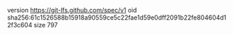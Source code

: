 version https://git-lfs.github.com/spec/v1
oid sha256:61c1526588b15918a90559ce5c22fae1d59e0dff2091b22fe804604d12f3c604
size 797
